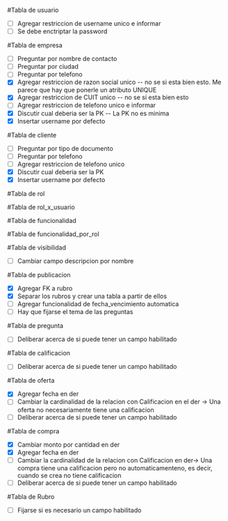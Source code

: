 #Tabla de usuario
- [ ] Agregar restriccion de username unico e informar
- [ ] Se debe enctriptar la password 

#Tabla de empresa
- [ ] Preguntar por nombre de contacto
- [ ] Preguntar por ciudad
- [ ] Preguntar por telefono
- [x] Agregar restriccion de razon social unico -- no se si esta bien esto. Me parece que hay que ponerle un atributo UNIQUE
- [x] Agregar restriccion de CUIT unico -- no se si esta bien esto
- [ ] Agregar restriccion de telefono unico e informar
- [x] Discutir cual deberia ser la PK -- La PK no es minima
- [x] Insertar username por defecto

#Tabla de cliente
- [ ] Preguntar por tipo de documento
- [ ] Preguntar por telefono
- [ ] Agregar restriccion de telefono unico
- [x] Discutir cual deberia ser la PK
- [x] Insertar username por defecto

#Tabla de rol

#Tabla de rol_x_usuario

#Tabla de funcionalidad

#Tabla de funcionalidad_por_rol

#Tabla de visibilidad
- [ ] Cambiar campo descripcion por nombre

#Tabla de publicacion
- [x] Agregar FK a rubro
- [x] Separar los rubros y crear una tabla a partir de ellos
- [ ] Agregar funcionalidad de fecha_vencimiento automatica
- [ ] Hay que fijarse el tema de las preguntas

#Tabla de pregunta
- [ ] Deliberar acerca de si puede tener un campo habilitado

#Tabla de calificacion
- [ ] Deliberar acerca de si puede tener un campo habilitado

#Tabla de oferta
- [x] Agregar fecha en der
- [ ] Cambiar la cardinalidad de la relacion con Calificacion en el der -> Una oferta no necesariamente tiene una calificacion
- [ ] Deliberar acerca de si puede tener un campo habilitado

#Tabla de compra
- [x] Cambiar monto por cantidad en der
- [x] Agregar fecha en der
- [ ] Cambiar la cardinalidad de la relacion con Calificacion en der-> Una compra tiene una calificacion pero no automaticamenteno, es decir, cuando se crea no tiene calificacion
- [ ] Deliberar acerca de si puede tener un campo habilitado

#Tabla de Rubro
- [ ] Fijarse si es necesario un campo habilitado
